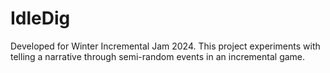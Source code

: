 # IdleDig


Developed for Winter Incremental Jam 2024. 
This project experiments with telling a narrative through semi-random events in an incremental game.
